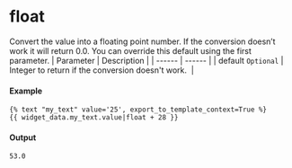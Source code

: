 # float
Convert the value into a floating point number. If the conversion doesn’t work it will return 0.0. You can override this default using the first parameter.
| Parameter | Description | 
|  ------  |  ------  | 
| default `Optional` | Integer to return if the conversion doesn't work.  | 


#### Example
```jinja2
{% text "my_text" value='25', export_to_template_context=True %} 
{{ widget_data.my_text.value|float + 28 }}
```

#### Output
```jinja2
53.0
```


